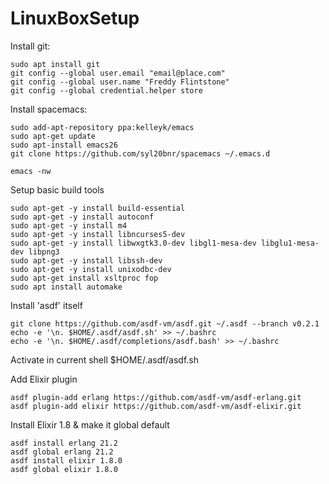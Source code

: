 # LinuxBoxSetup
Install git:

    sudo apt install git
    git config --global user.email "email@place.com"
    git config --global user.name "Freddy Flintstone"
    git config --global credential.helper store


Install spacemacs:

    sudo add-apt-repository ppa:kelleyk/emacs
    sudo apt-get update
    sudo apt-install emacs26
    git clone https://github.com/syl20bnr/spacemacs ~/.emacs.d

    emacs -nw

Setup basic build tools

    sudo apt-get -y install build-essential
    sudo apt-get -y install autoconf
    sudo apt-get -y install m4
    sudo apt-get -y install libncurses5-dev
    sudo apt-get -y install libwxgtk3.0-dev libgl1-mesa-dev libglu1-mesa-dev libpng3
    sudo apt-get -y install libssh-dev
    sudo apt-get -y install unixodbc-dev
    sudo apt-get install xsltproc fop
    sudo apt install automake

Install 'asdf' itself

    git clone https://github.com/asdf-vm/asdf.git ~/.asdf --branch v0.2.1
    echo -e '\n. $HOME/.asdf/asdf.sh' >> ~/.bashrc
    echo -e '\n. $HOME/.asdf/completions/asdf.bash' >> ~/.bashrc

Activate in current shell
    $HOME/.asdf/asdf.sh

Add Elixir plugin
    
    asdf plugin-add erlang https://github.com/asdf-vm/asdf-erlang.git
    asdf plugin-add elixir https://github.com/asdf-vm/asdf-elixir.git

Install Elixir 1.8 & make it global default

    asdf install erlang 21.2
    asdf global erlang 21.2
    asdf install elixir 1.8.0
    asdf global elixir 1.8.0
